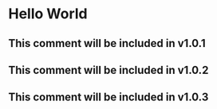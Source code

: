 # Hello World

## This comment will be included in v1.0.1

## This comment will be included in v1.0.2

## This comment will be included in v1.0.3